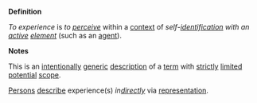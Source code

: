 **Definition**

*To experience* is *to [perceive](https://github.com/gcassel/Modular-Organization-Terminology/blob/master/terms/perceive.md)* within a [context](https://github.com/gcassel/Modular-Organization-Terminology/blob/master/terms/context.md) of *self-[identification](https://github.com/gcassel/Modular-Organization-Terminology/blob/master/terms/identify.md) with an [active](https://github.com/gcassel/Modular-Organization-Terminology/blob/master/terms/active.md) [element](https://github.com/gcassel/Modular-Organization-Terminology/blob/master/terms/element.md)* (such as an [agent](https://github.com/gcassel/Modular-Organization-Terminology/blob/master/terms/agent.md)).

**Notes**  

This is an [intentionally](https://github.com/gcassel/Modular-Organization-Terminology/blob/master/terms/intention.md) [generic](https://github.com/gcassel/Modular-Organization-Terminology/blob/master/terms/generic.md) [description](https://github.com/gcassel/Modular-Organization-Terminology/blob/master/terms/describe.md) of a [term](https://github.com/gcassel/Modular-Organization-Terminology/blob/master/terms/term.md) with [strictly](https://github.com/gcassel/Modular-Organization-Terminology/blob/master/terms/strict.md) [limited](https://github.com/gcassel/Modular-Organization-Terminology/blob/master/terms/limit.md) [potential](https://github.com/gcassel/Modular-Organization-Terminology/blob/master/terms/potential.md) [scope](https://github.com/gcassel/Modular-Organization-Terminology/blob/master/terms/scope.md).  

[Persons](https://github.com/gcassel/Modular-Organization-Terminology/blob/master/terms/person.md) [describe](https://github.com/gcassel/Modular-Organization-Terminology/blob/master/terms/description.md) experience(s) *in[directly](https://github.com/gcassel/Modular-Organization-Terminology/blob/master/terms/direct.md)* via [representation](https://github.com/gcassel/Modular-Organization-Terminology/blob/master/terms/represent.md).  
